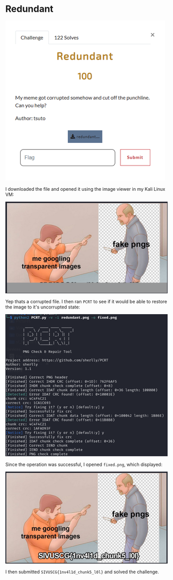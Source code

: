 # Redundant
![](../images/redundant-part-1.png)

I downloaded the file and opened it using the image viewer in my Kali Linux VM:

![](../images/redundant-part-2.png)

Yep thats a corrupted file. I then ran `PCRT` to see if it would be able to restore the image to it's uncorrupted state:

![](../images/redundant-part-4.png)

Since the operation was successful, I opened `fixed.png`, which displayed:

![](../images/redundant-part-5.png)

I then submitted `SIVUSCG{1nv4l1d_chunk5_l0l}` and solved the challenge.
